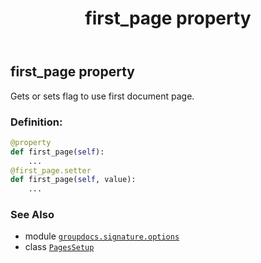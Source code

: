 ﻿---
title: first_page property
second_title: GroupDocs.Signature for Python via .NET API References
description: 
type: docs
url: /python-net/groupdocs.signature.options/pagessetup/first_page/
is_root: false
weight: 40
---

## first_page property


Gets or sets flag to use first document page.
### Definition:
```python
@property
def first_page(self):
    ...
@first_page.setter
def first_page(self, value):
    ...
```

### See Also
* module [`groupdocs.signature.options`](../../)
* class [`PagesSetup`](/signature/python-net/groupdocs.signature.options/pagessetup)
